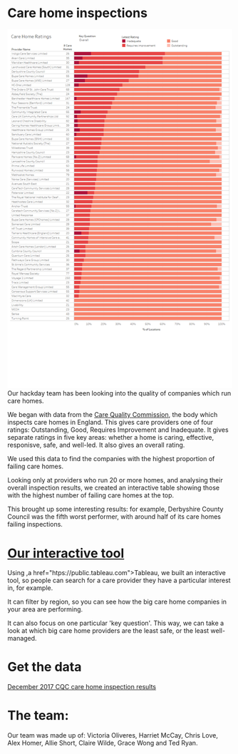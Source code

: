 # Care home inspections

![Large care home providers, by proportion of failing homes](https://github.com/ClaireWilde/hackday-2017/blob/master/socialcare/Care%20Homes.png)
Our hackday team has been looking into the quality of companies which run care homes.

We began with data from the <a href="http://www.cqc.org.uk/">Care Quality Commission</a>, the body which inspects care homes in England. This gives care providers one of four ratings: Outstanding, Good, Requires Improvement and Inadequate. It gives separate ratings in five key areas: whether a home is caring, effective, responisve, safe, and well-led. It also gives an overall rating.

We used this data to find the companies with the highest proportion of failing care homes.

Looking only at providers who run 20 or more homes, and analysing their overall inspection results, we created an interactive table showing those with the highest number of failing care homes at the top.

This brought up some interesting results: for example, Derbyshire County Council was the fifth worst performer, with around half of its care homes failing inspections.

# <a href="https://public.tableau.com/views/CCQCareHomeRatings/CCQData?:embed=y&:display_count=yes&publish=yes">Our interactive tool</a>

Using ,a href="htps://public.tableau.com">Tableau</a>, we built an interactive tool, so people can search for a care provider they have a particular interest in, for example.

It can filter by region, so you can see how the big care home companies in your area are performing.

It can also focus on one particular 'key question'. This way, we can take a look at which big care home providers are the least safe, or the least well-managed.

# Get the data

<a href="https://github.com/ClaireWilde/hackday-2017/blob/master/socialcare/CCQ%20Providers.xlsx">December 2017 CQC care home inspection results</a>

# The team:

Our team was made up of: Victoria Oliveres, Harriet McCay, Chris Love, Alex Homer, Allie Short, Claire Wilde, Grace Wong and Ted Ryan.



